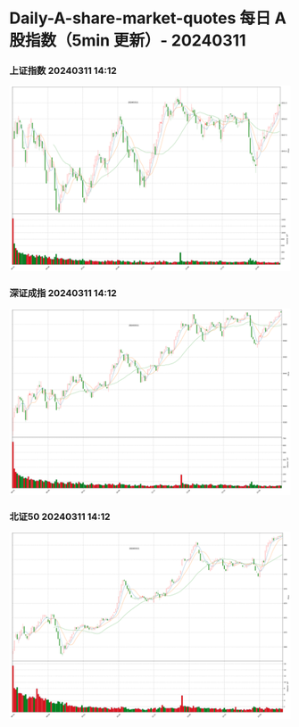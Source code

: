 
# Daily-A-share-market-quotes 每日 A 股指数（5min 更新）- 20240311

### 上证指数 20240311 14:12
![](./fig/2024/3/20240311-sh000001.png)

### 深证成指 20240311 14:12
![](./fig/2024/3/20240311-sz399001.png)

### 北证50 20240311 14:12
![](./fig/2024/3/20240311-bj899050.png)
